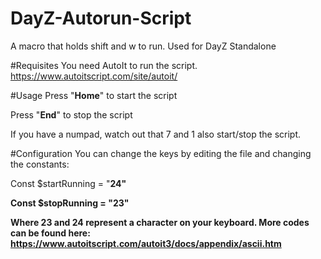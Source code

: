 # DayZ-Autorun-Script
A macro that holds shift and w to run. Used for DayZ Standalone


#Requisites
You need AutoIt to run the script.
https://www.autoitscript.com/site/autoit/


#Usage
Press "<b>Home</b>" to start the script

Press "<b>End</b>" to stop the script

If you have a numpad, watch out that 7 and 1 also start/stop the script.


#Configuration
You can change the keys by editing the file and changing the constants:

Const $startRunning = "<b>24<b>"

Const $stopRunning = "<b>23</b>"


Where 23 and 24 represent a character on your keyboard. More codes can be found here:
https://www.autoitscript.com/autoit3/docs/appendix/ascii.htm
